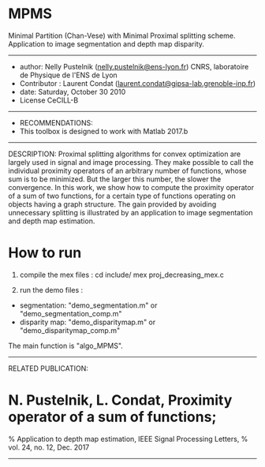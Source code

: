# MPMS
Minimal Partition (Chan-Vese) with Minimal Proximal splitting scheme. 
Application to image segmentation and depth map disparity. 


***************************************************************************
* author: Nelly Pustelnik   (nelly.pustelnik@ens-lyon.fr) 
CNRS, laboratoire de Physique de l'ENS de Lyon  
* Contributor :  Laurent Condat (laurent.condat@gipsa-lab.grenoble-inp.fr)       
* date: Saturday, October 30 2010        
* License CeCILL-B                                                                            
                                                  

*********************************************************
* RECOMMENDATIONS:                               
* This toolbox is designed to work with Matlab 2017.b  


------------------------------------------------------------------------------------------------------------------------
DESCRIPTION:
Proximal splitting algorithms for convex optimization are largely used in 
signal and image processing. They make possible to call the individual 
proximity operators of an arbitrary number of functions, whose sum is to 
be minimized. But the larger this number, the slower the convergence. 
In this work, we show how to compute the proximity operator of a sum of two
 functions, for a certain type of functions operating on objects having a 
graph structure. The gain provided by avoiding unnecessary splitting is 
illustrated by an application to image segmentation and depth map estimation. 


 How to run
============

 1. compile the mex files :
cd include/
mex proj_decreasing_mex.c


 2. run the demo files :
- segmentation: "demo_segmentation.m" or "demo_segmentation_comp.m" 
- disparity map: "demo_disparitymap.m" or "demo_disparitymap_comp.m" 


The main function is "algo_MPMS".

------------------------------------------------------------------------------------------------------------------------
RELATED PUBLICATION:

# N. Pustelnik, L. Condat, Proximity operator of a sum of functions;
% Application to depth map estimation, IEEE Signal Processing Letters,
% vol. 24, no. 12, Dec. 2017

------------------------------------------------------------------------------------------------------------------------
